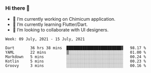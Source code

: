 ### Hi there 👋

<!--
**devcat37/devcat37** is a ✨ _special_ ✨ repository because its `README.md` (this file) appears on your GitHub profile.-->


- 🔭 I’m currently working on Chimicum application.
- 🌱 I’m currently learning Flutter/Dart.
- 👯 I’m looking to collaborate with UI designers.
<!-- - 🤔 I’m looking for help with ... -->

<!--START_SECTION:waka-->
```text
Week: 09 July, 2021 - 15 July, 2021

Dart       36 hrs 38 mins  ████████████████████████▓   98.17 % 
YAML       22 mins         ▒░░░░░░░░░░░░░░░░░░░░░░░░   01.00 % 
Markdown   5 mins          ░░░░░░░░░░░░░░░░░░░░░░░░░   00.24 % 
Kotlin     5 mins          ░░░░░░░░░░░░░░░░░░░░░░░░░   00.23 % 
Groovy     3 mins          ░░░░░░░░░░░░░░░░░░░░░░░░░   00.16 % 
```
<!--END_SECTION:waka-->
